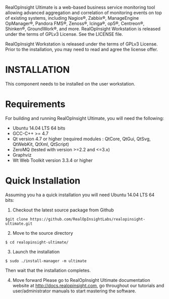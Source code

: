 RealOpInsight Ultimate is a web-based business service monitoring tool allowing advanced aggregation and correlation of monitoring events on top of existing systems, including Nagios®, Zabbix®, ManageEngine OpManager®, Pandora FMS®, Zenoss®, Icinga®, op5®, Centreon®, Shinken®, GroundWork®, and more.
RealOpInsight Workstation is released under the terms of GPLv3 License. See the LICENSE file.


RealOpInsight Workstation is released under the terms of GPLv3 License.
Prior to the installation, you may need to read and agree the license offer.
 

INSTALLATION
============
This component needs to be installed on the user workstation.

Requirements
============

For building and running RealOpInsight Ultimate, you will need the following:

- Ubuntu 14.04 LTS 64 bits
- GCC-C++ >= 4.7
- Qt version 4.7 or higher (required modules : QtCore, QtGui, QtSvg, QtWebKit, QtXml, QtScript)
- ZeroMQ (tested with version >=2.2 and <=3.x)
- Graphviz
- Wt Web Toolkit version 3.3.4 or higher
 
Quick Installation
==================

Assuming you ha a quick installation you will need Ubuntu 14.04 LTS 64 bits:

1. Checkout the latest source package from Github

  ```
  $git clone https://github.com/RealOpInsightLabs/realopinsight-ultimate.git
  ```
2. Move to the source directory

  ```
  $ cd realopinsight-ultimate/
  ```

3. Launch the installation

  ```
  $ sudo ./install-manager -m ultimate
  ```
  Then wait that the installation completes.

4. Move forward
  Please go to RealOpInsight Ultimate documentation website at http://docs.realopinsight.com, 
  go throughout our tutorials and user/administrator manuals to start mastering the software. 


